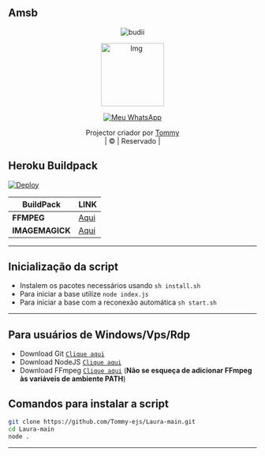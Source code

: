 ## Amsb
<p align="center">

  <img src="http://readme-typing-svg.herokuapp.com?color=%230B80F7&center=true&vCenter=true&multiline=false&lines=Laura-main;" alt="budii">

</p>
<div align="center">
  <p align="center">
<img src="https://telegra.ph/file/6985e0c94db20ca33334e.jpg" alt="Img" width="128" height="128"/>
</p>
  <p align="center">
<a href="https://wa.me/558981457096"><img title="Meu WhatsApp" src="https://img.shields.io/badge/whatsapp-js/JulieMwol?color=blue&style=for-the-badge&logo=WhatsApp"></a>
</p>
</div>
<p align="center">
Projector criador por <a href="https://github.com/Tommy-ejs">Tommy</a> 
    <br>
       | © |
        Reservado |
    <br> 
</p>

## Heroku Buildpack
[![Deploy](https://www.herokucdn.com/deploy/button.svg)](https://heroku.com/deploy?template=https://github.com/Tommy-ejs/Laura-MD)

| BuildPack | LINK |
|--------|--------|
| **FFMPEG** |[Aqui](https://github.com/jonathanong/heroku-buildpack-ffmpeg-latest) |
| **IMAGEMAGICK** | [Aqui](https://github.com/DuckyTeam/heroku-buildpack-imagemagick) |

---------
## Inicialização da script

* Instalem os pacotes necessários usando `sh install.sh`
* Para iniciar a base utilize `node index.js`
* Para iniciar a base com a reconexão automática `sh start.sh`

---------

## Para usuários de Windows/Vps/Rdp

* Download Git [`Clique aqui`](https://git-scm.com/downloads)
* Download NodeJS [`Clique aqui`](https://nodejs.org/en/download)
* Download FFmpeg [`Clique aqui`](https://ffmpeg.org/download.html) (**Não se esqueça de adicionar FFmpeg às variáveis de ambiente PATH**)

## Comandos para instalar a script

```bash
git clone https://github.com/Tommy-ejs/Laura-main.git
cd Laura-main
node .

```
---------
